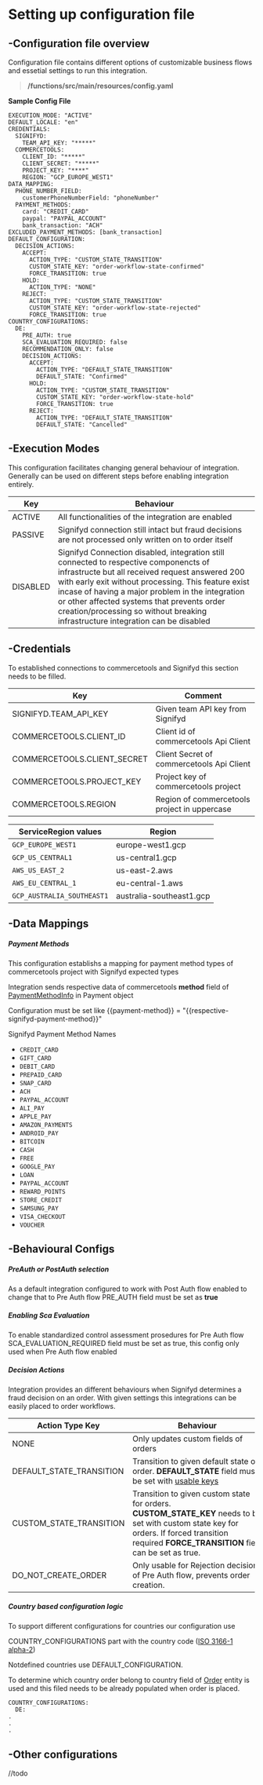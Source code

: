 # Setting up configuration file

## -Configuration file overview

Configuration file  contains different options of customizable business flows and essetial settings to run this integration. 

> **/functions/src/main/resources/config.yaml**

**Sample Config File**

```
EXECUTION_MODE: "ACTIVE"
DEFAULT_LOCALE: "en"
CREDENTIALS:
  SIGNIFYD:
    TEAM_API_KEY: "*****"
  COMMERCETOOLS:
    CLIENT_ID: "*****"
    CLIENT_SECRET: "*****"
    PROJECT_KEY: "****"
    REGION: "GCP_EUROPE_WEST1"
DATA_MAPPING:
  PHONE_NUMBER_FIELD:
    customerPhoneNumberField: "phoneNumber"
  PAYMENT_METHODS:
    card: "CREDIT_CARD"
    paypal: "PAYPAL_ACCOUNT"
    bank_transaction: "ACH"
EXCLUDED_PAYMENT_METHODS: [bank_transaction]
DEFAULT_CONFIGURATION:
  DECISION_ACTIONS:
    ACCEPT:
      ACTION_TYPE: "CUSTOM_STATE_TRANSITION"
      CUSTOM_STATE_KEY: "order-workflow-state-confirmed"
      FORCE_TRANSITION: true
    HOLD:
      ACTION_TYPE: "NONE"
    REJECT:
      ACTION_TYPE: "CUSTOM_STATE_TRANSITION"
      CUSTOM_STATE_KEY: "order-workflow-state-rejected"
      FORCE_TRANSITION: true
COUNTRY_CONFIGURATIONS:
  DE:
    PRE_AUTH: true
    SCA_EVALUATION_REQUIRED: false
    RECOMMENDATION_ONLY: false
    DECISION_ACTIONS:
      ACCEPT:
        ACTION_TYPE: "DEFAULT_STATE_TRANSITION"
        DEFAULT_STATE: "Confirmed"
      HOLD:
        ACTION_TYPE: "CUSTOM_STATE_TRANSITION"
        CUSTOM_STATE_KEY: "order-workflow-state-hold"
        FORCE_TRANSITION: true
      REJECT:
        ACTION_TYPE: "DEFAULT_STATE_TRANSITION"
        DEFAULT_STATE: "Cancelled"

```

## -Execution Modes

This configuration facilitates changing general behaviour of integration. Generally can be used on different steps before enabling integration entirely.

| Key      | Behaviour                                                                                                                                                                                                                                                                                                                                                                             |
| -------- | ------------------------------------------------------------------------------------------------------------------------------------------------------------------------------------------------------------------------------------------------------------------------------------------------------------------------------------------------------------------------------------- |
| ACTIVE   | All functionalities of the integration are enabled                                                                                                                                                                                                                                                                                                                                    |
| PASSIVE  | Signifyd connection still intact but fraud decisions are not processed only written on to order itself                                                                                                                                                                                                                                                                                |
| DISABLED | Signifyd Connection disabled, integration still connected to respective componencts of infrastructe but all received request answered 200 with early exit without processing. This feature exist incase of having a major problem in the integration or other affected systems that prevents order creation/processing so without breaking infrastructure integration can be disabled |

## -Credentials

To established connections to commercetools and Signifyd this section needs to be filled.

| Key                         | Comment                                      |
| --------------------------- | -------------------------------------------- |
| SIGNIFYD.TEAM_API_KEY       | Given team API key from Signifyd             |
| COMMERCETOOLS.CLIENT_ID     | Client id of commercetools Api Client        |
| COMMERCETOOLS.CLIENT_SECRET | Client Secret of commercetools Api Client    |
| COMMERCETOOLS.PROJECT_KEY   | Project key of commercetools project         |
| COMMERCETOOLS.REGION        | Region of commercetools project in uppercase |

| ServiceRegion values       | Region                   |
| -------------------------- | ------------------------ |
| `GCP_EUROPE_WEST1`         | europe-west1.gcp         |
| `GCP_US_CENTRAL1`          | us-central1.gcp          |
| `AWS_US_EAST_2`            | us-east-2.aws            |
| `AWS_EU_CENTRAL_1`         | eu-central-1.aws         |
| `GCP_AUSTRALIA_SOUTHEAST1` | australia-southeast1.gcp |

## -Data Mappings

##### Payment Methods

This configuration establishs a mapping for payment method types of commercetools project with Signifyd expected types

Integration sends respective data of commercetools **method** field of [PaymentMethodInfo](https://docs.commercetools.com/api/projects/payments#paymentmethodinfo) in Payment object

Configuration must be set like {{payment-method}} = "{{respective-signifyd-payment-method}}"

Signifyd Payment Method Names

- `CREDIT_CARD`
- `GIFT_CARD`
- `DEBIT_CARD`
- `PREPAID_CARD`
- `SNAP_CARD`
- `ACH`
- `PAYPAL_ACCOUNT`
- `ALI_PAY`
- `APPLE_PAY`
- `AMAZON_PAYMENTS`
- `ANDROID_PAY`
- `BITCOIN`
- `CASH`
- `FREE`
- `GOOGLE_PAY`
- `LOAN`
- `PAYPAL_ACCOUNT`
- `REWARD_POINTS`
- `STORE_CREDIT`
- `SAMSUNG_PAY`
- `VISA_CHECKOUT`
- `VOUCHER`

## -Behavioural Configs

##### PreAuth or PostAuth selection

As a default integration configured to work with Post Auth flow enabled to change that to Pre Auth flow PRE_AUTH field must be set as **true**

##### Enabling Sca Evaluation

To enable standardized control assessment prosedures for Pre Auth flow SCA_EVALUATION_REQUIRED field must be set as true, this config only used when Pre Auth flow enabled

##### Decision Actions

Integration provides an different behaviours when Signifyd determines a fraud decision on an order. With given settings this integrations can be easily placed to order workflows.

| Action Type Key          | Behaviour                                                                                                                                                                                        |
| ------------------------ | ------------------------------------------------------------------------------------------------------------------------------------------------------------------------------------------------ |
| NONE                     | Only updates custom fields of orders                                                                                                                                                             |
| DEFAULT_STATE_TRANSITION | Transition to given default state of order. **DEFAULT_STATE** field must be set with [usable keys](https://docs.commercetools.com/api/projects/orders#orderstate)                                |
| CUSTOM_STATE_TRANSITION  | Transition to given custom state for orders. **CUSTOM_STATE_KEY** needs to be set with custom state key for orders. If forced transition required **FORCE_TRANSITION** field can be set as true. |
| DO_NOT_CREATE_ORDER      | Only usable for Rejection decisions of Pre Auth flow, prevents order creation.                                                                                                                   |

##### Country based configuration logic

To support different configurations for countries our configuration use 

COUNTRY_CONFIGURATIONS part with the country code ([ISO 3166-1 alpha-2](https://en.wikipedia.org/wiki/ISO_3166-1_alpha-2)) 

Notdefined countries use DEFAULT_CONFIGURATION.

To determine which country order belong to country field of [Order](https://docs.commercetools.com/api/projects/orders#order) entity is used and this filed needs to be already populated when order is placed.

```
COUNTRY_CONFIGURATIONS:
  DE:
.
.
.
```

## -Other configurations

//todo
